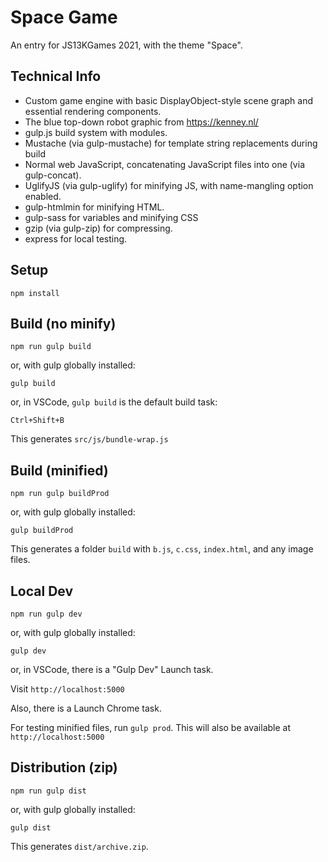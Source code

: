 Space Game
==========

An entry for JS13KGames 2021, with the theme "Space".

## Technical Info

- Custom game engine with basic DisplayObject-style scene graph and essential rendering components.
- The blue top-down robot graphic from https://kenney.nl/
- gulp.js build system with modules.
- Mustache (via gulp-mustache) for template string replacements during build
- Normal web JavaScript, concatenating JavaScript files into one (via gulp-concat).
- UglifyJS (via gulp-uglify) for minifying JS, with name-mangling option enabled.
- gulp-htmlmin for minifying HTML.
- gulp-sass for variables and minifying CSS
- gzip (via gulp-zip) for compressing.
- express for local testing.

## Setup

`npm install`

## Build (no minify)

`npm run gulp build`

or, with gulp globally installed:

`gulp build`

or, in VSCode, `gulp build` is the default build task:

`Ctrl+Shift+B`

This generates `src/js/bundle-wrap.js`

## Build (minified)

`npm run gulp buildProd`

or, with gulp globally installed:

`gulp buildProd`

This generates a folder `build` with `b.js`, `c.css`, `index.html`, and any
image files.

## Local Dev

`npm run gulp dev`

or, with gulp globally installed:

`gulp dev`

or, in VSCode, there is a "Gulp Dev" Launch task.

Visit `http://localhost:5000`

Also, there is a Launch Chrome task.

For testing minified files, run `gulp prod`. This will also be available at
`http://localhost:5000`

## Distribution (zip)

`npm run gulp dist`

or, with gulp globally installed:

`gulp dist`

This generates `dist/archive.zip`.
